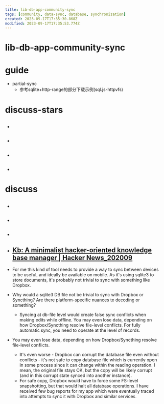 ```yaml
---
title: lib-db-app-community-sync
tags: [community, data-sync, database, synchronization]
created: 2023-09-17T17:35:30.868Z
modified: 2023-09-17T17:35:53.774Z
---
```


# lib-db-app-community-sync

# guide

- partial-sync
  - 参考sqlite+http-range的部分下载示例(sql.js-httpvfs)
# discuss-stars
- ## 

- ## 

- ## 

- ## 
# discuss
- ## 

- ## 

- ## 

- ## [Kb: A minimalist hacker-oriented knowledge base manager | Hacker News_202009](https://news.ycombinator.com/item?id=24506280)
- For me this kind of tool needs to provide a way to sync between devices to be useful, and ideally be available on mobile. As it's using sqlite3 to store documents, it's probably not trivial to sync with something like Dropbox.
- Why would a sqlite3 DB file not be trivial to sync with Dropbox or Syncthing? Are there platform-specific nuances to decoding or something?
  - Syncing at db-file level would create false sync conflicts when making edits while offline. You may even lose data, depending on how Dropbox/Syncthing resolve file-level conflicts. For fully automatic sync, you need to operate at the level of records.
- You may even lose data, depending on how Dropbox/Syncthing resolve file-level conflicts.
  - It's even worse - Dropbox can corrupt the database file even without conflicts - it's not safe to copy database file which is currently open in some process since it can change within the reading operation. I mean, the original file stays OK, but the copy will be likely corrupt (and in this corrupt state synced into another instance).
  - For safe copy, Dropbox would have to force some FS-level snapshotting, but that would halt all database operations. I have received few bug reports for my app which were eventually traced into attempts to sync it with Dropbox and similar services.



